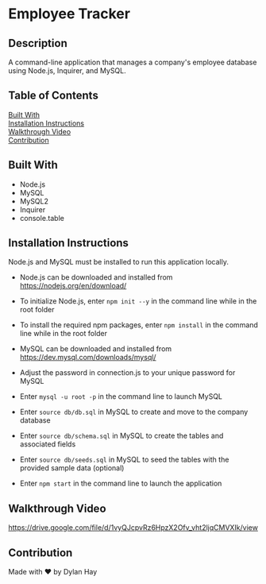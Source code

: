 # Employee Tracker

## Description
A command-line application that manages a company's employee database using Node.js, Inquirer, and MySQL.

## Table of Contents
[Built With](#built-with)  
[Installation Instructions](#installation-instructions)  
[Walkthrough Video](#walkthrough-video)  
[Contribution](#contribution) 

## Built With
* Node.js
* MySQL
* MySQL2
* Inquirer
* console.table

## Installation Instructions
Node.js and MySQL must be installed to run this application locally.

* Node.js can be downloaded and installed from https://nodejs.org/en/download/  
* To initialize Node.js, enter `npm init --y` in the command line while in the root folder
* To install the required npm packages, enter `npm install` in the command line while in the root folder

* MySQL can be downloaded and installed from https://dev.mysql.com/downloads/mysql/
* Adjust the password in connection.js to your unique password for MySQL
* Enter `mysql -u root -p` in the command line to launch MySQL
* Enter `source db/db.sql` in MySQL to create and move to the company database
* Enter `source db/schema.sql` in MySQL to create the tables and associated fields
* Enter `source db/seeds.sql` in MySQL to seed the tables with the provided sample data (optional)

* Enter `npm start` in the command line to launch the application

## Walkthrough Video
https://drive.google.com/file/d/1vyQJcpvRz6HpzX2Ofv_vht2ljqCMVXIk/view

## Contribution
Made with ❤️ by Dylan Hay